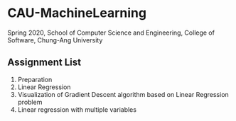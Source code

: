 # CAU-MachineLearning
Spring 2020, School of Computer Science and Engineering, College of Software, Chung-Ang University

## Assignment List
1. Preparation
2. Linear Regression
3. Visualization of Gradient Descent algorithm based on Linear Regression problem
4. Linear regression with multiple variables
